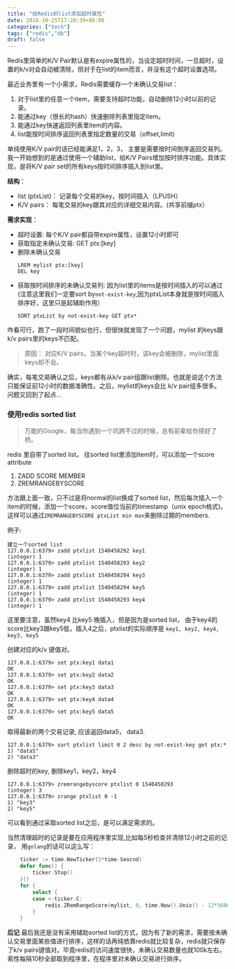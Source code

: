 ```yaml
---
title: "给Redis的list添加超时属性"
date: 2018-10-25T17:28:39+08:00
categories: ["tech"]
tags: ["redis","db"]
draft: false
---
```


Redis里简单的K/V Pair默认是有expire属性的，当设定超时时间，一旦超时，设置的k/v对会自动被清除，但对于在list的item而言，并没有这个超时设置选项。

最近业务里有一个小需求，Redis需要缓存一个未确认交易list：

1. 对于list里的任意一个item，需要支持超时功能，自动删除12小时以前的记录。
2. 能通过key（很长的hash）快速删除列表里指定item。
3. 能通过key快速返回列表里item的内容。
4. list能按时间排序返回列表里指定数量的交易（offset,limit) 

单纯使用K/V pair的话已经能满足1，2，3， 主要是需要按时间倒序返回交易列。
我一开始想到的是通过使用一个辅助list，给K/V Pairs增加按时排序功能。具体实现，是将K/V pair set的所有keys按时间排序插入到list里。

**结构**：
* list (ptxList)： 记录每个交易的key，按时间插入（LPUSH）
* K/V pairs： 每笔交易的key跟其对应的详细交易内容。(共享前缀ptx）

**需求实现**：
* 超时设置: 每个K/V pair都自带expire属性，设置12小时即可
* 获取指定未确认交易: GET ptx:[key]
* 删除未确认交易
    ```
    LREM mylist ptx:[key]
    DEL key
    ```
* 获取按时间排序的未确认交易列: 因为list里的items是按时间插入的可以通过 (注意这里我们一定要sort by`not-exist-key`,因为ptxList本身就是按时间插入排序好，这里只是起辅助作用）
     ``` 
     SORT ptxList by not-exist-key GET ptx*
     ```
咋看可行，跑了一段时间貌似也行，但很快就发现了一个问题，mylist 的keys跟k/v pairs里的keys不匹配。

> 原因： 对应K/V pairs，当某个key超时时，该key会被删除，mylist里面keys却不会。

确实，每笔交易确认之后，keys都有从k/v pair组跟list删除。也就是说这个方法只能保证前12小时的数据准确性。之后，mylist的keys会比 k/v pair组多很多。
问题又回到了起点...

### 使用redis sorted list ###

> 万能的Google，每当你遇到一个坑跨不过的时候，总有前辈给你搭好了桥。

redis 里自带了sorted list。 往sorted list里添加item时，可以添加一个score attribute

1. ZADD SCORE MEMBER
2. ZREMRANGEBYSCORE

方法跟上面一致，只不过是将normal的list换成了sorted list，然后每次插入一个item的时候，添加一个score，score值位当前的timestamp（unix epoch格式)。 这样可以通过`ZREMRANGEBYSCORE ptxList min max`来删除过期的members.

例子:
```
建立一个sorted list
127.0.0.1:6379> zadd ptxlist 1540458292 key1
(integer) 1
127.0.0.1:6379> zadd ptxlist 1540458293 key2
(integer) 1
127.0.0.1:6379> zadd ptxlist 1540458294 key3
(integer) 1
127.0.0.1:6379> zadd ptxlist 1540458294 key5
(integer) 1
127.0.0.1:6379> zadd ptxlist 1540458293 key4
(integer) 1
```
这里要注意，虽然key4 比key5 晚插入，但是因为是sorted list， 由于key4的score比key3跟key5低，插入4之后，ptxlist的实际顺序是 `key1, key2, key4, key3, key5`

创建对应的k/v 键值对。
```
127.0.0.1:6379> set ptx:key1 data1
OK
127.0.0.1:6379> set ptx:key2 data2
OK
127.0.0.1:6379> set ptx:key3 data3
OK
127.0.0.1:6379> set ptx:key4 data4
OK
127.0.0.1:6379> set ptx:key5 data5
OK
```

取得最新的两个交易记录, 应该返回data5， data3.
```
127.0.0.1:6379> sort ptxlist limit 0 2 desc by not-exist-key get ptx:*
1) "data5"
2) "data3"
```

删除超时的key, 删除key1，key2，key4
```
127.0.0.1:6379> zremrangebyscore ptxlist 0 1540458293
(integer) 3
127.0.0.1:6379> zrange ptxlist 0 -1
1) "key3"
2) "key5"
```
可以看到通过采取sorted list之后，是可以满足需求的。

当然清理超时的记录是要在应用程序里实现,比如每5秒检查并清除12小时之前的记录，
用`golang`的话可以这么写：

```go
	ticker := time.NewTicker(5*time.Seocnd)
	defer func() {
		ticker.Stop()
	}()
	for {
		select {
		case <-ticker.C:
			redis.ZRemRangeScore(mylist, 0, time.Now().Unix() - 12*3600)
		}
	}
```

**后记**
最后我还是没有采用辅助sorted list的方式，因为有了新的需求，需要按未确认交易里面某些值进行排序，这样的话再纯依靠redis就比较复杂，redis就只保存了k/v pairs键值对。毕竟redis的访问速度很快，未确认交易数量也就100k左右，索性每隔10秒全部取到程序里，在程序里对未确认交易进行排序。